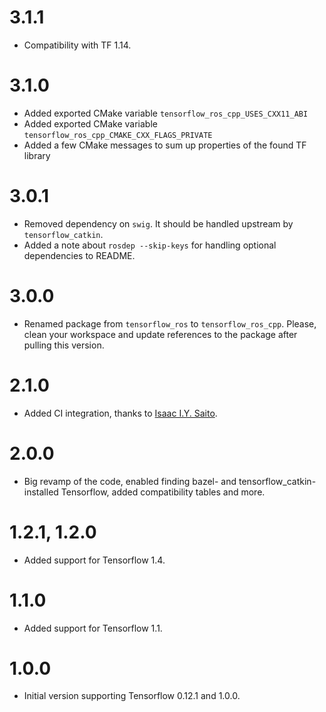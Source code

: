 # 3.1.1
- Compatibility with TF 1.14.

# 3.1.0
- Added exported CMake variable `tensorflow_ros_cpp_USES_CXX11_ABI`
- Added exported CMake variable `tensorflow_ros_cpp_CMAKE_CXX_FLAGS_PRIVATE`
- Added a few CMake messages to sum up properties of the found TF library

# 3.0.1
- Removed dependency on `swig`. It should be handled upstream by `tensorflow_catkin`.
- Added a note about `rosdep --skip-keys` for handling optional dependencies to README.

# 3.0.0
- Renamed package from `tensorflow_ros` to `tensorflow_ros_cpp`. Please, clean your workspace and update references to the package after pulling this version.

# 2.1.0
- Added CI integration, thanks to [Isaac I.Y. Saito](https://github.com/130s).

# 2.0.0
- Big revamp of the code, enabled finding bazel- and tensorflow_catkin-installed Tensorflow, added compatibility tables and more.

# 1.2.1, 1.2.0
- Added support for Tensorflow 1.4.

# 1.1.0
- Added support for Tensorflow 1.1.

# 1.0.0
- Initial version supporting Tensorflow 0.12.1 and 1.0.0.
